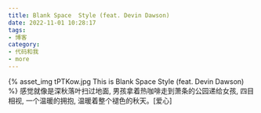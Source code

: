 ```yaml
---
title: Blank Space  Style (feat. Devin Dawson)
date: 2022-11-01 10:28:17
tags:
- 博客
category:
- 代码和我
- more
---
```

{% asset_img tPTKow.jpg This is Blank Space  Style (feat. Devin Dawson) %}
感觉就像是深秋落叶扫过地面, 男孩拿着热咖啡走到萧条的公园递给女孩, 四目相视, 一个温暖的拥抱, 温暖着整个褪色的秋天。[爱心]